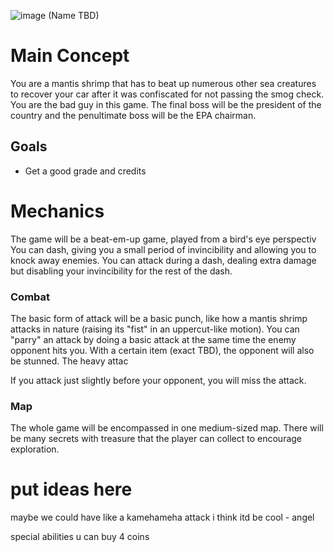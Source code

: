 ![image](https://github.com/user-attachments/assets/b4dfffa6-4170-4c9b-a61d-4827c08aef31)
(Name TBD)

# Main Concept

You are a mantis shrimp that has to beat up numerous other sea creatures to recover your car after it was confiscated for not passing the smog check. You are the bad guy in this game. The final boss will be the president of the country and the penultimate boss will be the EPA chairman.

## Goals

- Get a good grade and credits

# Mechanics
The game will be a beat-em-up game, played from a bird's eye perspectiv
You can dash, giving you a small period of invincibility and allowing you to knock away enemies. You can attack during a dash, dealing extra damage but disabling your invincibility for the rest of the dash.
### Combat
The basic form of attack will be a basic punch, like how a mantis shrimp attacks in nature (raising its "fist" in an uppercut-like motion). You can "parry" an attack by doing a basic attack at the same time the enemy opponent hits you. With a certain item (exact TBD), the opponent will also be stunned. The heavy attac

If you attack just slightly before your opponent, you will miss the attack.
### Map
The whole game will be encompassed in one medium-sized map. There will be many secrets with treasure that the player can collect to encourage exploration.
# put ideas here
maybe we could have like a kamehameha attack i think itd be cool - angel

special abilities u can buy 4 coins
